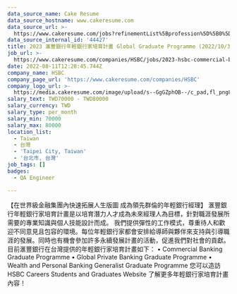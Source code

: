 ```yaml
---
data_source_name: Cake Resume
data_source_hostname: www.cakeresume.com
data_source_url: >-
  https://www.cakeresume.com/jobs?refinementList%5Bprofession%5D%5B0%5D=engineering_qa-engineer&refinementList%5Bsalary_type%5D=per_month&refinementList%5Bsalary_currency%5D=TWD&range%5Bsalary_range%5D%5Bmax%5D=600000
data_source_internal_id: '44427'
title: 2023 滙豐銀行年輕銀行家培育計畫 Global Graduate Programme (2022/10/31 投遞截止)
job_url: >-
  https://www.cakeresume.com/companies/HSBC/jobs/2023-hsbc-commercial-banking-graduate-programme-taiwan
date: 2022-08-11T12:28:45.744Z
company_name: HSBC
company_page_url: 'https://www.cakeresume.com/companies/HSBC'
company_logo_url: >-
  https://media.cakeresume.com/image/upload/s--GgGZphOB--/c_pad,fl_png8,h_200,w_200/v1571626103/xam28nipjriydl2uja7z.png
salary_text: TWD70000 - TWD80000
salary_currency: TWD
salary_type: per_month
salary_min: 70000
salary_max: 80000
location_list:
  - Taiwan
  - 台灣
  - 'Taipei City, Taiwan'
  - '台北市, 台灣'
job_tags: []
badges:
  - QA Engineer

---
```


【在世界級金融集團內快速拓展人生版圖 成為領先群倫的年輕銀行經理】 滙豐銀行年輕銀行家培育計畫是以培育潛力人才成為未來經理人為目標，針對職涯發展所需要的專業知識與個人技能設計而成。 我們提供彈性的工作模式，尊重待人和歡迎不同意見且包容的環境。每位年輕銀行家都會安排給導師與夥伴來支持與引導職涯的發展。同時也有機會參加許多永續發展計畫的活動，促進我們對社會的貢獻。 目前滙豐銀行在台灣提供的年輕銀行家培育計畫如下： • Commercial Banking Graduate Programme • Global Private Banking Graduate Programme • Wealth and Personal Banking Generalist Graduate Programme 您可以造訪 HSBC Careers Students and Graduates Website 了解更多年輕銀行家培育計畫內容！
